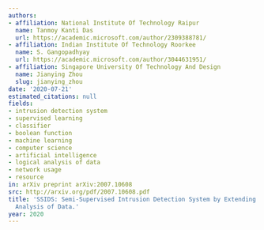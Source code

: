 ```yaml
---
authors:
- affiliation: National Institute Of Technology Raipur
  name: Tanmoy Kanti Das
  url: https://academic.microsoft.com/author/2309388781/
- affiliation: Indian Institute Of Technology Roorkee
  name: S. Gangopadhyay
  url: https://academic.microsoft.com/author/3044631951/
- affiliation: Singapore University Of Technology And Design
  name: Jianying Zhou
  slug: jianying_zhou
date: '2020-07-21'
estimated_citations: null
fields:
- intrusion detection system
- supervised learning
- classifier
- boolean function
- machine learning
- computer science
- artificial intelligence
- logical analysis of data
- network usage
- resource
in: arXiv preprint arXiv:2007.10608
src: http://arxiv.org/pdf/2007.10608.pdf
title: 'SSIDS: Semi-Supervised Intrusion Detection System by Extending the Logical
  Analysis of Data.'
year: 2020
---
```

